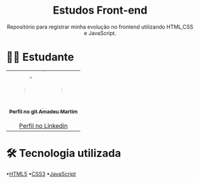<h1 align="center">Estudos Front-end</h1>
<p align="center"> Repositório para registrar minha evolução no frontend utilizando HTML,CSS e JavaScript.</p>
<h1>👨‍💻 Estudante</h1>
<p>
  <table>
  <tr>
    <td align="center"><a href="https://github.com/amadeu100401"><img style="border-radius: 50%;" src="https://avatars.githubusercontent.com/u/54649985?v=4" width="100px;" alt=""/><br /><sub><b>Perfil no git Amadeu Martim</b></sub></a><br /><a href="https://rocketseat.com.br/" title="Rocketseat"></a><br/><a href="https://www.linkedin.com/in/amadeu-martim-silva-de-oliveira-94a30b1a2/">Perfil no Linkedin</a></td>
  </tr>
</table>
</p>
<h1> 🛠 Tecnologia utilizada</h1>
<p>
  •<a href="https://www.w3schools.com/html/" width="300px;">HTML5</a> 
  •<a href="https://www.w3schools.com/css/default.asp" width="300px;">CSS3</a>
  •<a href="https://developer.mozilla.org/pt-BR/docs/Web/JavaScript" width="300px;">JavaScript</a>
</p>




